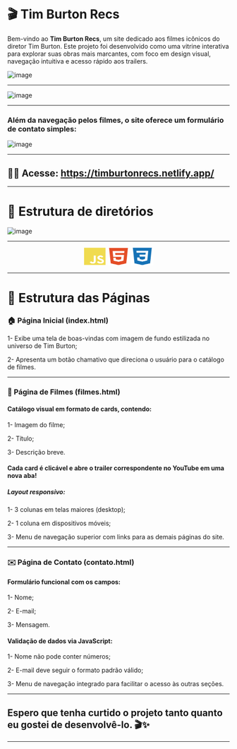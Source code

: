 # 🎬 Tim Burton Recs

Bem-vindo ao **Tim Burton Recs**, um site dedicado aos filmes icônicos do diretor Tim Burton. Este projeto foi desenvolvido como uma vitrine interativa para explorar suas obras mais marcantes, com foco em design visual, navegação intuitiva e acesso rápido aos trailers.

<img width="1304" height="575" alt="image" src="https://github.com/user-attachments/assets/7b4c41fd-d3ca-4c48-9c3b-ae37a1896382" />

----

<img width="1296" height="636" alt="image" src="https://github.com/user-attachments/assets/68d0e371-7b7f-48e3-8281-2ac5c8b01826" />


---

### Além da navegação pelos filmes, o site oferece um formulário de contato simples:


<img width="1298" height="582" alt="image" src="https://github.com/user-attachments/assets/66b2a972-9a38-49a9-839a-7c08d8f3ab63" />

---

## 💜🔗 Acesse: https://timburtonrecs.netlify.app/

---


# 📁 Estrutura de diretórios

<img width="211" height="288" alt="image" src="https://github.com/user-attachments/assets/6db0005c-ca96-4afe-ba77-ee0f32792fea" />

---

<p align="center">
   
  <img alt="JavaScript" height="40" width="50" src="https://raw.githubusercontent.com/devicons/devicon/master/icons/javascript/javascript-plain.svg" />
  <img alt="HTML5" height="40" width="50" src="https://raw.githubusercontent.com/devicons/devicon/master/icons/html5/html5-plain.svg" />
  <img alt="CSS3" height="40" width="50" src="https://raw.githubusercontent.com/devicons/devicon/master/icons/css3/css3-plain.svg" /> 
</p>

---


# 📄 Estrutura das Páginas

### 🏠 Página Inicial (index.html)

1- Exibe uma tela de boas-vindas com imagem de fundo estilizada no universo de Tim Burton;

2- Apresenta um botão chamativo que direciona o usuário para o catálogo de filmes.

---

### 🎥 Página de Filmes (filmes.html)

#### Catálogo visual em formato de cards, contendo:

1- Imagem do filme;

2- Título;

3- Descrição breve.

#### Cada card é clicável e abre o trailer correspondente no YouTube em uma nova aba!

##### Layout responsivo:

1- 3 colunas em telas maiores (desktop);

2- 1 coluna em dispositivos móveis;

3- Menu de navegação superior com links para as demais páginas do site.

---

### ✉️ Página de Contato (contato.html)

#### Formulário funcional com os campos:

1- Nome;

2- E-mail;

3- Mensagem.

#### Validação de dados via JavaScript:

1- Nome não pode conter números;

2- E-mail deve seguir o formato padrão válido;

3- Menu de navegação integrado para facilitar o acesso às outras seções.


---

## Espero que tenha curtido o projeto tanto quanto eu gostei de desenvolvê-lo. 🎬✨

---





